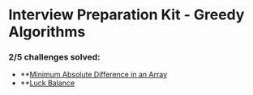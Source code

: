 # Interview Preparation Kit - Greedy Algorithms

### **2/5** challenges solved:

- **[Minimum Absolute Difference in an Array](minimum-absolute-difference-in-an-array)
- **[Luck Balance](luck-balance)